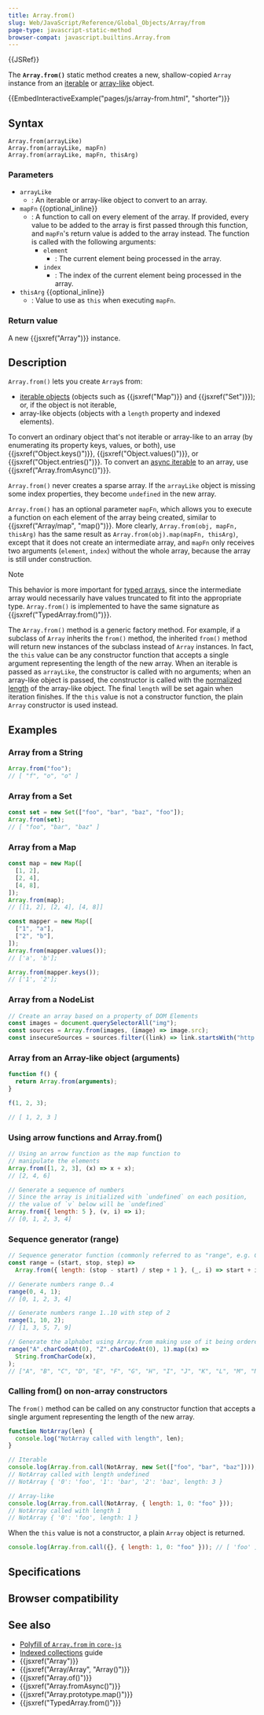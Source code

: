 ```yaml
---
title: Array.from()
slug: Web/JavaScript/Reference/Global_Objects/Array/from
page-type: javascript-static-method
browser-compat: javascript.builtins.Array.from
---
```


{{JSRef}}

The **`Array.from()`** static method creates a new, shallow-copied `Array` instance from an [iterable](/Web/JavaScript/Reference/Iteration_protocols#the_iterable_protocol) or [array-like](/Web/JavaScript/Guide/Indexed_collections#working_with_array-like_objects) object.

{{EmbedInteractiveExample("pages/js/array-from.html", "shorter")}}

## Syntax

```js-nolint
Array.from(arrayLike)
Array.from(arrayLike, mapFn)
Array.from(arrayLike, mapFn, thisArg)
```

### Parameters

- `arrayLike`
  - : An iterable or array-like object to convert to an array.
- `mapFn` {{optional_inline}}
  - : A function to call on every element of the array. If provided, every value to be added to the array is first passed through this function, and `mapFn`'s return value is added to the array instead. The function is called with the following arguments:
    - `element`
      - : The current element being processed in the array.
    - `index`
      - : The index of the current element being processed in the array.
- `thisArg` {{optional_inline}}
  - : Value to use as `this` when executing `mapFn`.

### Return value

A new {{jsxref("Array")}} instance.

## Description

`Array.from()` lets you create `Array`s from:

- [iterable objects](/Web/JavaScript/Reference/Iteration_protocols) (objects such as {{jsxref("Map")}} and {{jsxref("Set")}}); or, if the object is not iterable,
- array-like objects (objects with a `length` property and indexed elements).

To convert an ordinary object that's not iterable or array-like to an array (by enumerating its property keys, values, or both), use {{jsxref("Object.keys()")}}, {{jsxref("Object.values()")}}, or {{jsxref("Object.entries()")}}. To convert an [async iterable](/Web/JavaScript/Reference/Iteration_protocols#the_async_iterator_and_async_iterable_protocols) to an array, use {{jsxref("Array.fromAsync()")}}.

`Array.from()` never creates a sparse array. If the `arrayLike` object is missing some index properties, they become `undefined` in the new array.

`Array.from()` has an optional parameter `mapFn`, which allows you to execute a function on each element of the array being created, similar to {{jsxref("Array/map", "map()")}}. More clearly, `Array.from(obj, mapFn, thisArg)` has the same result as `Array.from(obj).map(mapFn, thisArg)`, except that it does not create an intermediate array, and `mapFn` only receives two arguments (`element`, `index`) without the whole array, because the array is still under construction.

> [!NOTE]
> This behavior is more important for [typed arrays](/Web/JavaScript/Guide/Typed_arrays), since the intermediate array would necessarily have values truncated to fit into the appropriate type. `Array.from()` is implemented to have the same signature as {{jsxref("TypedArray.from()")}}.

The `Array.from()` method is a generic factory method. For example, if a subclass of `Array` inherits the `from()` method, the inherited `from()` method will return new instances of the subclass instead of `Array` instances. In fact, the `this` value can be any constructor function that accepts a single argument representing the length of the new array. When an iterable is passed as `arrayLike`, the constructor is called with no arguments; when an array-like object is passed, the constructor is called with the [normalized length](/Web/JavaScript/Reference/Global_Objects/Array#normalization_of_the_length_property) of the array-like object. The final `length` will be set again when iteration finishes. If the `this` value is not a constructor function, the plain `Array` constructor is used instead.

## Examples

### Array from a String

```js
Array.from("foo");
// [ "f", "o", "o" ]
```

### Array from a Set

```js
const set = new Set(["foo", "bar", "baz", "foo"]);
Array.from(set);
// [ "foo", "bar", "baz" ]
```

### Array from a Map

```js
const map = new Map([
  [1, 2],
  [2, 4],
  [4, 8],
]);
Array.from(map);
// [[1, 2], [2, 4], [4, 8]]

const mapper = new Map([
  ["1", "a"],
  ["2", "b"],
]);
Array.from(mapper.values());
// ['a', 'b'];

Array.from(mapper.keys());
// ['1', '2'];
```

### Array from a NodeList

```js
// Create an array based on a property of DOM Elements
const images = document.querySelectorAll("img");
const sources = Array.from(images, (image) => image.src);
const insecureSources = sources.filter((link) => link.startsWith("http://"));
```

### Array from an Array-like object (arguments)

```js
function f() {
  return Array.from(arguments);
}

f(1, 2, 3);

// [ 1, 2, 3 ]
```

### Using arrow functions and Array.from()

```js
// Using an arrow function as the map function to
// manipulate the elements
Array.from([1, 2, 3], (x) => x + x);
// [2, 4, 6]

// Generate a sequence of numbers
// Since the array is initialized with `undefined` on each position,
// the value of `v` below will be `undefined`
Array.from({ length: 5 }, (v, i) => i);
// [0, 1, 2, 3, 4]
```

### Sequence generator (range)

```js
// Sequence generator function (commonly referred to as "range", e.g. Clojure, PHP, etc.)
const range = (start, stop, step) =>
  Array.from({ length: (stop - start) / step + 1 }, (_, i) => start + i * step);

// Generate numbers range 0..4
range(0, 4, 1);
// [0, 1, 2, 3, 4]

// Generate numbers range 1..10 with step of 2
range(1, 10, 2);
// [1, 3, 5, 7, 9]

// Generate the alphabet using Array.from making use of it being ordered as a sequence
range("A".charCodeAt(0), "Z".charCodeAt(0), 1).map((x) =>
  String.fromCharCode(x),
);
// ["A", "B", "C", "D", "E", "F", "G", "H", "I", "J", "K", "L", "M", "N", "O", "P", "Q", "R", "S", "T", "U", "V", "W", "X", "Y", "Z"]
```

### Calling from() on non-array constructors

The `from()` method can be called on any constructor function that accepts a single argument representing the length of the new array.

```js
function NotArray(len) {
  console.log("NotArray called with length", len);
}

// Iterable
console.log(Array.from.call(NotArray, new Set(["foo", "bar", "baz"])));
// NotArray called with length undefined
// NotArray { '0': 'foo', '1': 'bar', '2': 'baz', length: 3 }

// Array-like
console.log(Array.from.call(NotArray, { length: 1, 0: "foo" }));
// NotArray called with length 1
// NotArray { '0': 'foo', length: 1 }
```

When the `this` value is not a constructor, a plain `Array` object is returned.

```js
console.log(Array.from.call({}, { length: 1, 0: "foo" })); // [ 'foo' ]
```

## Specifications



## Browser compatibility



## See also

- [Polyfill of `Array.from` in `core-js`](https://github.com/zloirock/core-js#ecmascript-array)
- [Indexed collections](/Web/JavaScript/Guide/Indexed_collections) guide
- {{jsxref("Array")}}
- {{jsxref("Array/Array", "Array()")}}
- {{jsxref("Array.of()")}}
- {{jsxref("Array.fromAsync()")}}
- {{jsxref("Array.prototype.map()")}}
- {{jsxref("TypedArray.from()")}}
